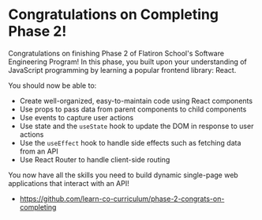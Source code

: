 # Congratulations on Completing Phase 2!

Congratulations on finishing Phase 2 of Flatiron School's Software Engineering
Program! In this phase, you built upon your understanding of JavaScript
programming by learning a popular frontend library: React.

You should now be able to:

- Create well-organized, easy-to-maintain code using React components
- Use props to pass data from parent components to child components
- Use events to capture user actions
- Use state and the `useState` hook to update the DOM in response to user actions
- Use the `useEffect` hook to handle side effects such as fetching data from an API
- Use React Router to handle client-side routing

You now have all the skills you need to build dynamic single-page web
applications that interact with an API!


- https://github.com/learn-co-curriculum/phase-2-congrats-on-completing
